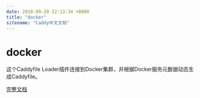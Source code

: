 ```yaml
---
date: 2018-09-20 22:13:34 +0800
title: "docker"
sitename: "Caddy中文文档"
---
```


# docker

这个Caddyfile Loader插件连接到Docker集群，并根据Docker服务元数据动态生成Caddyfile。

[完整文档](https://github.com/lucaslorentz/caddy-docker-proxy/blob/master/README.md)